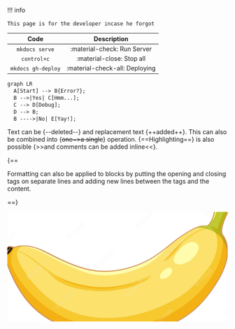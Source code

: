 !!! info

    This page is for the developer incase he forgot


| Code      | Description                          |
| :---------: | :----------------------------------: |
| `mkdocs serve`        | :material-check:   Run Server  |
| `control+c`           | :material-close:  Stop all |
| `mkdocs gh-deploy`    | :material-check-all:  Deploying |


``` mermaid
graph LR
  A[Start] --> B{Error?};
  B -->|Yes| C[Hmm...];
  C --> D[Debug];
  D --> B;
  B ---->|No| E[Yay!];
```


Text can be {--deleted--} and replacement text {++added++}. This can also be
combined into {~~one~>a single~~} operation. {==Highlighting==} is also
possible {>>and comments can be added inline<<}.

{==

Formatting can also be applied to blocks by putting the opening and closing
tags on separate lines and adding new lines between the tags and the content.

==}

![](../img/banana.PNG)
